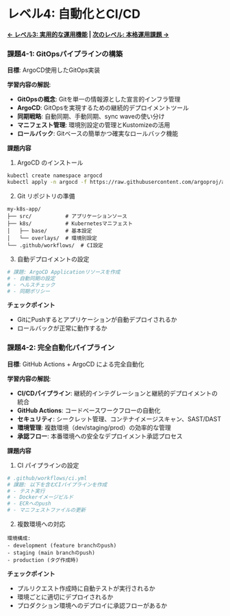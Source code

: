 # レベル4: 自動化とCI/CD

**[← レベル3: 実用的な運用機能](04_level3_operations.md) | [次のレベル: 本格運用課題 →](06_level5_production.md)**

### 課題4-1: GitOpsパイプラインの構築
**目標**: ArgoCD使用したGitOps実装

**学習内容の解説**:
- **GitOpsの概念**: Gitを単一の情報源とした宣言的インフラ管理
- **ArgoCD**: GitOpsを実現するための継続的デプロイメントツール
- **同期戦略**: 自動同期、手動同期、sync waveの使い分け
- **マニフェスト管理**: 環境別設定の管理とKustomizeの活用
- **ロールバック**: Gitベースの簡単かつ確実なロールバック機能

**課題内容**
1. ArgoCD のインストール
```bash
kubectl create namespace argocd
kubectl apply -n argocd -f https://raw.githubusercontent.com/argoproj/argo-cd/stable/manifests/install.yaml
```

2. Git リポジトリの準備
```
my-k8s-app/
├── src/           # アプリケーションソース
├── k8s/           # Kubernetesマニフェスト
│   ├── base/      # 基本設定
│   └── overlays/  # 環境別設定
└── .github/workflows/  # CI設定
```

3. 自動デプロイメントの設定
```yaml
# 課題: ArgoCD Applicationリソースを作成
# - 自動同期の設定
# - ヘルスチェック
# - 同期ポリシー
```

**チェックポイント**
- GitにPushするとアプリケーションが自動デプロイされるか
- ロールバックが正常に動作するか

### 課題4-2: 完全自動化パイプライン
**目標**: GitHub Actions + ArgoCD による完全自動化

**学習内容の解説**:
- **CI/CDパイプライン**: 継続的インテグレーションと継続的デプロイメントの統合
- **GitHub Actions**: コードベースワークフローの自動化
- **セキュリティ**: シークレット管理、コンテナイメージスキャン、SAST/DAST
- **環境管理**: 複数環境（dev/staging/prod）の効率的な管理
- **承認フロー**: 本番環境への安全なデプロイメント承認プロセス

**課題内容**
1. CI パイプラインの設定
```yaml
# .github/workflows/ci.yml
# 課題: 以下を含むCIパイプラインを作成
# - テスト実行
# - Dockerイメージビルド
# - ECRへのpush
# - マニフェストファイルの更新
```

2. 複数環境への対応
```
環境構成:
- development (feature branchのpush)
- staging (main branchのpush)  
- production (タグ作成時)
```

**チェックポイント**
- プルリクエスト作成時に自動テストが実行されるか
- 環境ごとに適切にデプロイされるか
- プロダクション環境へのデプロイに承認フローがあるか

